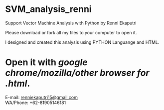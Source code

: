 # SVM_analysis_renni
Support Vector Machine Analysis with Python by Renni Ekaputri


Please download or fork all my files to your computer to open it.</br>

I designed and created this analysis using PYTHON Languange and HTML.

# Open it with *google chrome/mozilla/other browser* *for* *.html*.


E-mail: renniekaputri15@gmail.com </br>
WA/Phone: +62-81905146181
